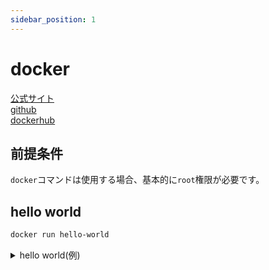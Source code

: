 ```yaml
---
sidebar_position: 1
---
```


# docker

[公式サイト](https://www.docker.com/)  
[github](https://github.com/docker)  
[dockerhub](https://hub.docker.com/)  

## 前提条件

`docker`コマンドは使用する場合、基本的に`root`権限が必要です。  

## hello world

```bash
docker run hello-world
```

<details>
  <summary>hello world(例)</summary>

```bash
$ docker run hello-world
Unable to find image 'hello-world:latest' locally
latest: Pulling from library/hello-world
e6590344b1a5: Pull complete
Digest: sha256:e0b569a5163a5e6be84e210a2587e7d447e08f87a0e90798363fa44a0464a1e8
Status: Downloaded newer image for hello-world:latest

Hello from Docker!
This message shows that your installation appears to be working correctly.

To generate this message, Docker took the following steps:
 1. The Docker client contacted the Docker daemon.
 2. The Docker daemon pulled the "hello-world" image from the Docker Hub.
    (amd64)
 3. The Docker daemon created a new container from that image which runs the
    executable that produces the output you are currently reading.
 4. The Docker daemon streamed that output to the Docker client, which sent it
    to your terminal.

To try something more ambitious, you can run an Ubuntu container with:
 $ docker run -it ubuntu bash

Share images, automate workflows, and more with a free Docker ID:
 https://hub.docker.com/

For more examples and ideas, visit:
 https://docs.docker.com/get-started/
```

</details>
